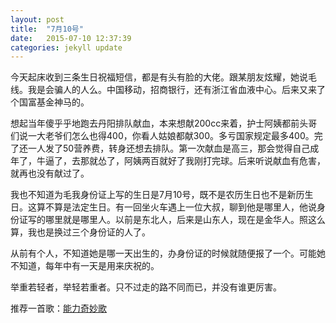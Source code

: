 ```yaml
---
layout: post
title:  "7月10号"
date:   2015-07-10 12:37:39
categories: jekyll update
---
```


今天起床收到三条生日祝福短信，都是有头有脸的大佬。跟某朋友炫耀，她说毛线。我是会骗人的人么。中国移动，招商银行，还有浙江省血液中心。后来又来了个国富基金神马的。  

想起当年傻乎乎地跑去丹阳排队献血，本来想献200cc来着，护士阿姨都前头哥们说一大老爷们怎么也得400，你看人姑娘都献300。多亏国家规定最多400。完了还一人发了50营养费，转身还想去排队。第一次献血是高三，那会觉得自己成年了，牛逼了，去那就怂了，阿姨两百就好了我刚打完球。后来听说献血有危害，就再也没有献过了。  

我也不知道为毛我身份证上写的生日是7月10号，既不是农历生日也不是新历生日。这算不算是法定生日。有一回坐火车遇上一位大叔，聊到他是哪里人，他说身份证写的哪里就是哪里人。以前是东北人，后来是山东人，现在是金华人。照这么算，我也是换过三个身份证的人了。  

从前有个人，不知道她是哪一天出生的，办身份证的时候就随便报了一个。可能她不知道，每年中有一天是用来庆祝的。  

举重若轻者，举轻若重者。只不过走的路不同而已，并没有谁更厉害。  

推荐一首歌：[能力奇妙歌](http://music.163.com/#/song?id=29431066)



